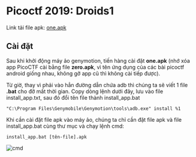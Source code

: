 # Picoctf 2019: Droids1

Link tải file apk: [one.apk](https://github.com/MinhNhatTran/Android-CTF/blob/master/pico2019/one/one.apk)

## Cài đặt

Sau khi khởi động máy ảo genymotion, tiến hàng cài đặt **one.apk** (nhớ xóa app PicoCTF cài bằng file **zero.apk**, vì tên ứng dụng của các bài picoctf android giống nhau, không gỡ app cũ thì không cài tiếp được).

Từ giờ, thay vì phải vào hẳn đường dẫn chứa adb thì chúng ta sẽ viết 1 file **.bat** cho đỡ mất thời gian. Copy dòng lệnh dưới đây, lưu vào file install_app.txt, sau đó đổi tên file thành install_app.bat

```
"C:\Program Files\Genymobile\Genymotion\tools\adb.exe" install %1
```

Khi cần cài đặt file apk vào máy ảo, chúng ta chỉ cần đặt file apk và file install_app.bat cùng thư mục và chạy lệnh cmd:

```
install_app.bat [tên-file].apk
```

![cmd](https://github.com/MinhNhatTran/Android-CTF/edit/master/pico2019/one/image/one0.PNG)

